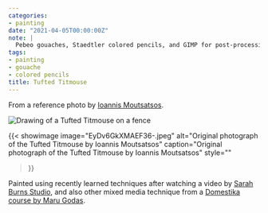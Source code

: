 ```yaml
---
categories:
- painting
date: "2021-04-05T00:00:00Z"
note: |
  Pebeo gouaches, Staedtler colored pencils, and GIMP for post-processing.
tags:
- painting
- gouache
- colored pencils
title: Tufted Titmouse
---
```


From a reference photo by [Ioannis Moutsatsos](https://twitter.com/ioannismou/status/1378365876878069761).

<img src="/assets/pages/art/images/tufted-titmouse.png" alt="Drawing of a Tufted Titmouse on a fence" class="center-aligned" />

{{< showimage
  image="EyDv6GkXMAEF36-.jpeg"
  alt="Original photograph of the Tufted Titmouse by Ioannis Moutsatsos"
  caption="Original photograph of the Tufted Titmouse by Ioannis Moutsatsos"
  style=""
>}}

Painted using recently learned techniques after watching a video
by [Sarah Burns Studio](https://www.youtube.com/watch?v=ZrJrNGpl9-c&list=PLPXRG6jaep0VJfm_nuD-F_aifQLbkv34D&index=11),
and also other mixed media technique from a [Domestika course by Maru Godas](https://www.domestika.org/en/courses/1434-pictorial-sketchbook-with-gouache/course).
